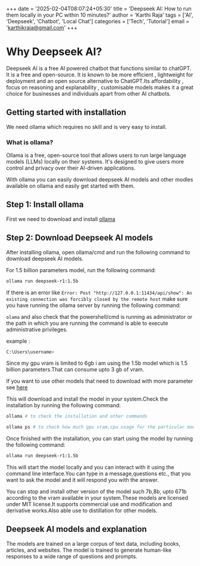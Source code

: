 +++
date = '2025-02-04T08:07:24+05:30'
title = 'Deepseek AI: How  to run them locally in your PC within 10 minutes?'
author = 'Karthi Raja'
tags = ['AI', 'Deepseek', 'Chatbot', 'Local Chat']
categories = ['Tech', 'Tutorial']
email = 'karthikraja@gmail.com'
+++

# Why Deepseek AI?

Deepseek AI is a free AI powered chatbot that functions similar to chatGPT. It is a free and open-source. It is known to be more efficient , lightweight for deployment and an open source alternative to ChatGPT.Its affordability , focus on reasoning and explanability , customisable models makes it a great choice for businesses and individuals apart from other AI chatbots.

## Getting started with installation

We need ollama which requires no skill and is very easy to install.

### What is ollama?

Ollama is a free, open-source tool that allows users to run large language models (LLMs) locally on their systems. It's designed to give users more control and privacy over their AI-driven applications.

With ollama you can easily download deepseek AI models and other modles available on ollama and easily get started with them.

## Step 1: Install ollama

First we need to download and install [ollama](https://ollama.com/)

## Step 2: Download Deepseek AI models

After installing ollama, open ollama/cmd and run the following command to download deepseek AI models.

For 1.5 billion parameters model, run the following command:

```bash
ollama run deepseek-r1:1.5b
```

If there is an error like `Error: Post "http://127.0.0.1:11434/api/show": An existing connection was forcibly closed by the remote host` make sure you have running the ollama server by running the following command:

`olama` and also check that the powershell/cmd is running as administrator or the path in which you are running the command is able to execute administrative privileges.

example :

```bash
C:\Users\username>

```

Since my gpu vram is limited to 6gb i am using the 1.5b model which is 1.5 billion parameters.That can consume upto 3 gb of vram.

If you want to use other models that need to download with more parameter see [here](https://ollama.com/library/deepseek-r1)

This will download and install the model in your system.Check the installation by running the following command:

```bash
ollama # to check the installation and other commands

ollama ps # to check how much gpu vram,cpu usage for the particular model
```

Once finished with the installation, you can start using the model by running the following command:

```bash
ollama run deepseek-r1:1.5b
```

This will start the model locally and you can interact with it using the command line interface.You can type in a message,questions etc., that you want to ask the model and it will respond you with the answer.

You can stop and install other version of the model such 7b,8b, upto 671b according to the vram available in your system.These models are licensed under MIT license.It supports commercial use and modification and derivative works.Also able use to distillation for other models.

## Deepseek AI models and explanation

The models are trained on a large corpus of text data, including books, articles, and websites. The model is trained to generate human-like responses to a wide range of questions and prompts.
